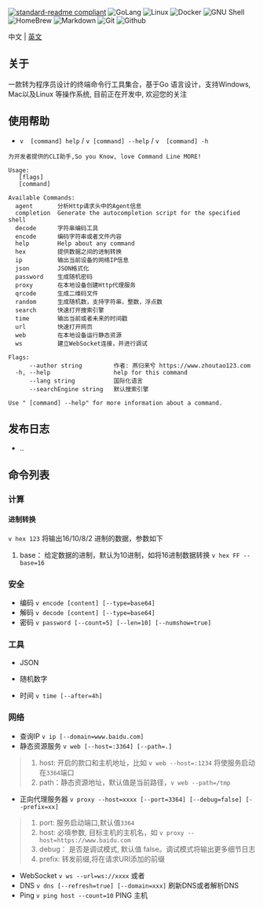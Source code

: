 [![standard-readme compliant](https://img.shields.io/badge/readme%20style-standard-brightgreen.svg?style=flat-square)](https://github.com/RichardLitt/standard-readme)
![GoLang](https://camo.githubusercontent.com/3cc2c758e723cb171cec95cc8535c9642e1322584da8bd6d218ef0390ab49d04/68747470733a2f2f696d672e736869656c64732e696f2f62616467652f2d476f4c616e672d3030414444383f7374796c653d666c61742d737175617265266c6f676f3d676f266c6f676f436f6c6f723d7768697465)
![Linux](https://camo.githubusercontent.com/dbe944dadb1ba77b539d3e12cf20e400b90d8097a42e67a9389227d75acba4c4/68747470733a2f2f696d672e736869656c64732e696f2f62616467652f2d4c696e75782d4643433632343f7374796c653d666c61742d737175617265266c6f676f3d6c696e7578266c6f676f436f6c6f723d626c61636b)
![Docker](https://camo.githubusercontent.com/204410115a0bb658668e7446bfc6a7eadb6a96a98d81daba65ddaaa541e95f58/68747470733a2f2f696d672e736869656c64732e696f2f62616467652f2d446f636b65722d3234393645443f7374796c653d666c61742d737175617265266c6f676f3d646f636b6572266c6f676f436f6c6f723d7768697465)
![GNU Shell](https://camo.githubusercontent.com/d7bf14575b678a9e2a3df9916ea4d66a41e8ad226dc160b4ae07955ff021521e/68747470733a2f2f696d672e736869656c64732e696f2f62616467652f2d474e555f426173682d3445414132353f7374796c653d666c61742d737175617265266c6f676f3d676e7562617368266c6f676f436f6c6f723d7768697465)
![HomeBrew](https://camo.githubusercontent.com/5dd3c75d4f830f93385f93af2afb1c8f0789ce91b3fad658a5a890b604e4f5ff/68747470733a2f2f696d672e736869656c64732e696f2f62616467652f2d486f6d65427265772d4642423034303f7374796c653d666c61742d737175617265266c6f676f3d686f6d6562726577266c6f676f436f6c6f723d7768697465)
![Markdown](https://camo.githubusercontent.com/b4ffd17afd4f5133a29621bb201dd41f29436c88952d29adab7a96ecbb59cc96/68747470733a2f2f696d672e736869656c64732e696f2f62616467652f2d4d61726b646f776e2d3331353241303f7374796c653d666c61742d737175617265266c6f676f3d6d61726b646f776e266c6f676f436f6c6f723d7768697465)
![Git](https://camo.githubusercontent.com/561f3d4fd727fcca82984c91a65eca069ff34a435072158f6947c4ca52370eae/68747470733a2f2f696d672e736869656c64732e696f2f62616467652f2d4769742d4630353033323f7374796c653d666c61742d737175617265266c6f676f3d676974266c6f676f436f6c6f723d7768697465)
![Github](https://camo.githubusercontent.com/b620c6ad3a16345749694c16a7c06a101c9c7757179e6072352e4035fa562837/68747470733a2f2f696d672e736869656c64732e696f2f62616467652f2d4769746875622d3138313731373f7374796c653d666c61742d737175617265266c6f676f3d676974687562266c6f676f436f6c6f723d7768697465)

中文 | [英文](./README.md)

## 关于
一款转为程序员设计的终端命令行工具集合，基于Go 语言设计，支持Windows, Mac以及Linux  等操作系统,  目前正在开发中, 欢迎您的关注

## 使用帮助
+ `v  [command] help` / `v [command] --help` / `v  [command] -h`
```shell
为开发者提供的CLI助手,So you Know, love Command Line MORE!

Usage:
   [flags]
   [command]

Available Commands:
  agent       分析Http请求头中的Agent信息
  completion  Generate the autocompletion script for the specified shell
  decode      字符串编码工具
  encode      编码字符串或者文件内容
  help        Help about any command
  hex         提供数据之间的进制转换
  ip          输出当前设备的网络IP信息
  json        JSON格式化
  password    生成随机密码
  proxy       在本地设备创建Http代理服务
  qrcode      生成二维码文件
  random      生成随机数，支持字符串，整数，浮点数
  search      快速打开搜索引擎
  time        输出当前或者未来的时间戳
  url         快速打开网页
  web         在本地设备运行静态资源
  ws          建立WebSocket连接，并进行调试

Flags:
      --author string         作者: 燕归来兮 https://www.zhoutao123.com
  -h, --help                  help for this command
      --lang string           国际化语言
      --searchEngine string   默认搜索引擎

Use " [command] --help" for more information about a command.
```



## 发布日志
+ ..

## 命令列表

### 计算
#### 进制转换
`v hex 123` 将输出16/10/8/2 进制的数据，参数如下
1. base： 给定数据的进制，默认为10进制，如将16进制数据转换 `v hex FF --base=16`


### 安全
+ 编码 `v encode [content] [--type=base64]`
+ 解码 `v decode [content] [--type=base64]`
+ 密码 `v password [--count=5] [--len=10] [--numshow=true]`

### 工具
+ JSON

+ 随机数字

+ 时间 `v time [--after=4h]`


### 网络

+ 查询IP `v ip [--domain=www.baidu.com]`
+ 静态资源服务 `v web [--host=:3364] [--path=.]`
>  1. host: 开启的款口和主机地址，比如 `v web --host=:1234` 将使服务启动在`3364`端口
>  2. path：静态资源地址，默认值是当前路径，`v web --path=/tmp`

+ 正向代理服务器 `v proxy --host=xxxx [--port=3364] [--debug=false] [--prefix=xx]`
>  1. port: 服务启动端口,默认值`3364`
>  2. host: 必填参数, 目标主机的主机名，如 `v proxy --host=https://www.baidu.com`
>  3. debug： 是否是调试模式, 默认值 false。调试模式将输出更多细节日志
>  4. prefix: 转发前缀,将在请求URI添加的前缀

+ WebSocket `v ws --url=ws://xxxx` 或者
+ DNS `v dns [--refresh=true] [--domain=xxx]` 刷新DNS或者解析DNS
+ Ping `v ping host --count=10` PING 主机